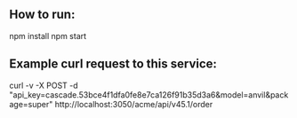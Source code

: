 ## How to run:
npm install
npm start

## Example curl request to this service:
curl -v -X POST -d "api_key=cascade.53bce4f1dfa0fe8e7ca126f91b35d3a6&model=anvil&package=super" http://localhost:3050/acme/api/v45.1/order
